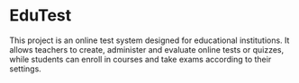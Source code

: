 # EduTest
This project is an online test system designed for educational institutions. It allows teachers to create, administer and evaluate online tests or quizzes, while students can enroll in courses and take exams according to their settings.
